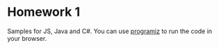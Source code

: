 # Homework 1

Samples for JS, Java and C#. You can use [programiz](https://www.programiz.com) to run the code in your browser.
